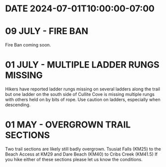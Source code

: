# DATE 2024-07-01T10:00:00-07:00

# 09 JULY - FIRE BAN
Fire Ban coming soon.

# 01 JULY - MULTIPLE LADDER RUNGS MISSING
Hikers have reported ladder rungs missing on several ladders along the trail but one ladder on the south side of Cullite Cove is missing multiple rungs with others held on by bits of rope. Use caution on ladders, especially when descending. 
  
# 01 MAY - OVERGROWN TRAIL SECTIONS
Two trail sections are likely still badly overgrown. Tsusiat Falls (KM25) to the Beach Access at KM29 and Dare Beach (KM40) to Cribs Creek (KM41.5) If you hike either of these sections please let us know the conditions.
